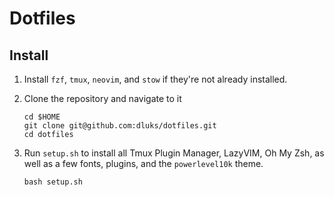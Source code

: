 # Dotfiles

## Install
1. Install `fzf`, `tmux`, `neovim`, and `stow` if they're not already installed.

1. Clone the repository and navigate to it
    ```console
    cd $HOME
    git clone git@github.com:dluks/dotfiles.git
    cd dotfiles
    ```
1. Run `setup.sh` to install all Tmux Plugin Manager, LazyVIM, Oh My Zsh, as well as a few fonts, plugins, and the `powerlevel10k` theme.
    ```console
    bash setup.sh
    ```

